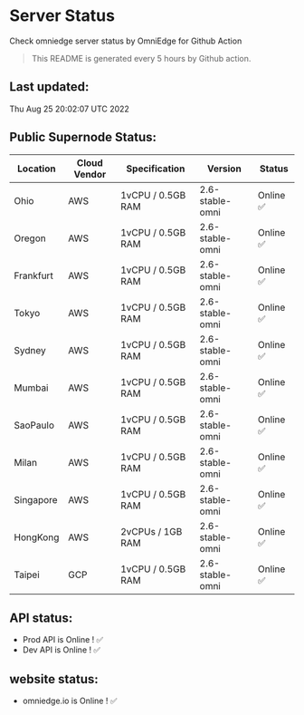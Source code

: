 # Server Status
Check omniedge server status by OmniEdge for Github Action
> This README is generated every 5 hours by Github action.
## Last updated:
Thu Aug 25 20:02:07 UTC 2022
## Public Supernode Status: 
|Location|Cloud Vendor|Specification|Version|**Status**|
|--|--|--|--|--|
|Ohio|AWS|1vCPU / 0.5GB RAM|	2.6-stable-omni|Online :white_check_mark:|
|Oregon|AWS|1vCPU / 0.5GB RAM|	2.6-stable-omni|Online :white_check_mark:|
|Frankfurt|AWS|1vCPU / 0.5GB RAM|	2.6-stable-omni|Online :white_check_mark:|
|Tokyo|AWS|1vCPU / 0.5GB RAM|	2.6-stable-omni|Online :white_check_mark:|
|Sydney|AWS|1vCPU / 0.5GB RAM|	2.6-stable-omni|Online :white_check_mark:|
|Mumbai|AWS|1vCPU / 0.5GB RAM|	2.6-stable-omni|Online :white_check_mark:|
|SaoPaulo|AWS|1vCPU / 0.5GB RAM|	2.6-stable-omni|Online :white_check_mark:|
|Milan|AWS|1vCPU / 0.5GB RAM|	2.6-stable-omni|Online :white_check_mark:|
|Singapore|AWS|1vCPU / 0.5GB RAM|	2.6-stable-omni|Online :white_check_mark:|
|HongKong|AWS|2vCPUs / 1GB RAM|	2.6-stable-omni|Online :white_check_mark:|
|Taipei|GCP|1vCPU / 0.5GB RAM|	2.6-stable-omni|Online :white_check_mark:|
## API status: 
 - Prod API is Online  ! :white_check_mark:
 - Dev API is Online  ! :white_check_mark:
## website status: 
 - omniedge.io is Online ! :white_check_mark:
